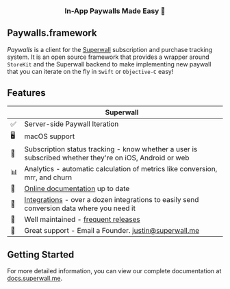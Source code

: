 <h3 align="center">In-App Paywalls Made Easy 💸</h1>

## Paywalls.framework

*Paywalls* is a client for the [Superwall](https://superwall.me/) subscription and purchase tracking system. It is an open source framework that provides a wrapper around `StoreKit` and the Superwall backend to make implementing new paywall that you can iterate on the fly in `Swift` or `Objective-C` easy!

## Features
|   | Superwall |
| --- | --- |
✅ | Server-side Paywall Iteration
🖥 | macOS support
🎯 | Subscription status tracking - know whether a user is subscribed whether they're on iOS, Android or web
📊 | Analytics - automatic calculation of metrics like conversion, mrr, and churn
📝 | [Online documentation](https://docs.superwall.me/docs) up to date
🔀 | [Integrations](https://docs.superwall.me/docs) - over a dozen integrations to easily send conversion data where you need it
💯 | Well maintained - [frequent releases](https://github.com/superwall-me/paywall-ios/releases)
📮 | Great support - Email a Founder. justin@superwall.me

## Getting Started
For more detailed information, you can view our complete documentation at [docs.superwall.me](https://docs.superwall.me/docs).

<!-- Or browse our iOS sample apps:
- [Example Repos](github.com/re) -->

<!-- ➡️ | [Webhooks](https://docs.superwall.me/docs/webhooks) - enhanced server-to-server communication with events for purchases, renewals, cancellations, and more -->